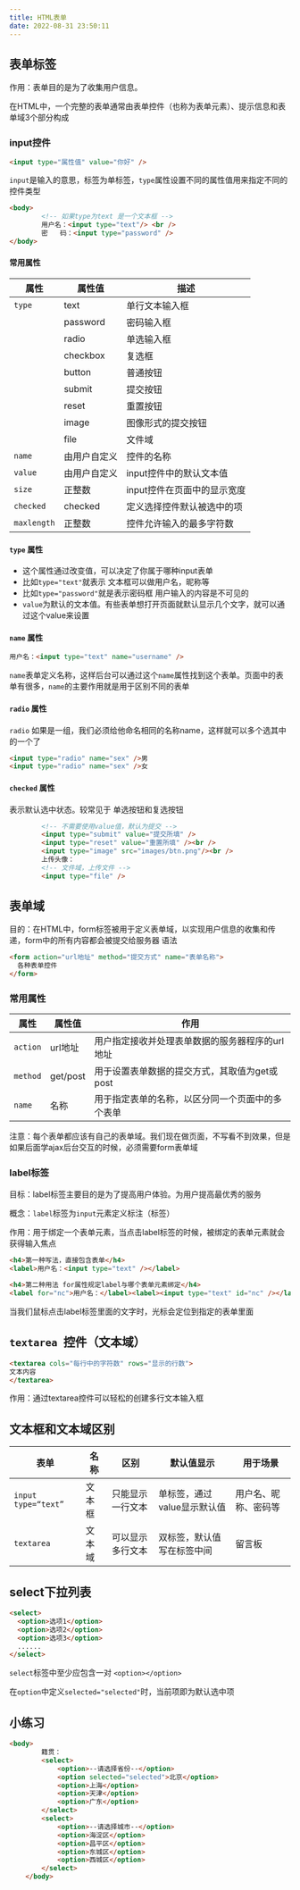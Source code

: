 ```yaml
---
title: HTML表单
date: 2022-08-31 23:50:11
---
```


## 表单标签

作用：表单目的是为了收集用户信息。

在HTML中，一个完整的表单通常由表单控件（也称为表单元素）、提示信息和表单域3个部分构成

### input控件

```html
<input type="属性值" value="你好" />
```

`input`是输入的意思，标签为单标签，`type`属性设置不同的属性值用来指定不同的控件类型

```html
<body>
		<!-- 如果type为text 是一个文本框 -->
		用户名：<input type="text"/> <br />
		密   码：<input type="password" />
</body>
```

#### 常用属性

| 属性        | 属性值       | 描述                        |
| ----------- | ------------ | --------------------------- |
| `type`      | text         | 单行文本输入框              |
|             | password     | 密码输入框                  |
|             | radio        | 单选输入框                  |
|             | checkbox     | 复选框                      |
|             | button       | 普通按钮                    |
|             | submit       | 提交按钮                    |
|             | reset        | 重置按钮                    |
|             | image        | 图像形式的提交按钮          |
|             | file         | 文件域                      |
| `name`      | 由用户自定义 | 控件的名称                  |
| `value`     | 由用户自定义 | input控件中的默认文本值     |
| `size`      | 正整数       | input控件在页面中的显示宽度 |
| `checked`   | checked      | 定义选择控件默认被选中的项  |
| `maxlength` | 正整数       | 控件允许输入的最多字符数    |

#### `type` 属性 

- 这个属性通过改变值，可以决定了你属于哪种input表单
- 比如`type="text"`就表示 文本框可以做用户名，昵称等
- 比如`type="password"`就是表示密码框 用户输入的内容是不可见的
- `value`为默认的文本值。有些表单想打开页面就默认显示几个文字，就可以通过这个value来设置

#### `name` 属性

```html
用户名：<input type="text" name="username" />
```

`name`表单定义名称，这样后台可以通过这个`name`属性找到这个表单。页面中的表单有很多，`name`的主要作用就是用于区别不同的表单

#### `radio` 属性

`radio` 如果是一组，我们必须给他命名相同的名称name，这样就可以多个选其中的一个了

```html
<input type="radio" name="sex" />男
<input type="radio" name="sex" />女
```

#### `checked` 属性 

表示默认选中状态。较常见于 单选按钮和复选按钮

```html
		<!-- 不需要使用value值，默认为提交 -->
		<input type="submit" value="提交所填" /> 
		<input type="reset" value="重置所填" /><br />
		<input type="image" src="images/btn.png"/><br />
		上传头像：
		<!-- 文件域，上传文件 -->
		<input type="file" />
```

## 表单域

目的：在HTML中，form标签被用于定义表单域，以实现用户信息的收集和传递，form中的所有内容都会被提交给服务器
语法

```html
<form action="url地址" method="提交方式" name="表单名称">
  各种表单控件
</form>
```

### 常用属性

| 属性     | 属性值   | 作用                                             |
| -------- | -------- | ------------------------------------------------ |
| `action` | url地址  | 用户指定接收并处理表单数据的服务器程序的url地址  |
| `method` | get/post | 用于设置表单数据的提交方式，其取值为get或post    |
| `name`   | 名称     | 用于指定表单的名称，以区分同一个页面中的多个表单 |

注意：每个表单都应该有自己的表单域。我们现在做页面，不写看不到效果，但是如果后面学ajax后台交互的时候，必须需要form表单域

### label标签

目标：label标签主要目的是为了提高用户体验。为用户提高最优秀的服务

概念：`label`标签为`input`元素定义标注（标签）

作用：用于绑定一个表单元素，当点击label标签的时候，被绑定的表单元素就会获得输入焦点

```html
<h4>第一种写法，直接包含表单</h4>
<label>用户名：<input type="text" /></label>
		
<h4>第二种用法 for属性规定label与哪个表单元素绑定</h4>
<label for="nc">用户名：</label><label><input type="text" id="nc" /></label>
```

当我们鼠标点击label标签里面的文字时，光标会定位到指定的表单里面

## `textarea `控件（文本域）

```html
<textarea cols="每行中的字符数" rows="显示的行数">
文本内容
</textarea>
```

作用：通过textarea控件可以轻松的创建多行文本输入框

## 文本框和文本域区别

| 表单                | 名称   | 区别             | 默认值显示                  | 用于场景             |
| ------------------- | ------ | ---------------- | --------------------------- | -------------------- |
| `input type=“text”` | 文本框 | 只能显示一行文本 | 单标签，通过value显示默认值 | 用户名、昵称、密码等 |
| `textarea`          | 文本域 | 可以显示多行文本 | 双标签，默认值写在标签中间  | 留言板               |

## select下拉列表

```html
<select>
  <option>选项1</option>
  <option>选项2</option>
  <option>选项3</option>
  ......
</select>
```

`select`标签中至少应包含一对 `<option></option>`

在`option`中定义`selected="selected"`时，当前项即为默认选中项

## 小练习

```html
<body>
		籍贯：
		<select>
			<option>--请选择省份--</option>
			<option selected="selected">北京</option>
			<option>上海</option>
			<option>天津</option>
			<option>广东</option>
		</select>
		<select>
			<option>--请选择城市--</option>
			<option>海淀区</option>
			<option>昌平区</option>
			<option>东城区</option>
			<option>西城区</option>
		</select>
	</body>
```